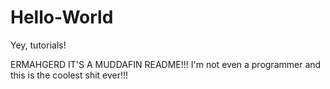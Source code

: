 # Hello-World
Yey, tutorials!

ERMAHGERD IT'S A MUDDAFIN README!!!
I'm not even a programmer and this is the coolest shit ever!!!

